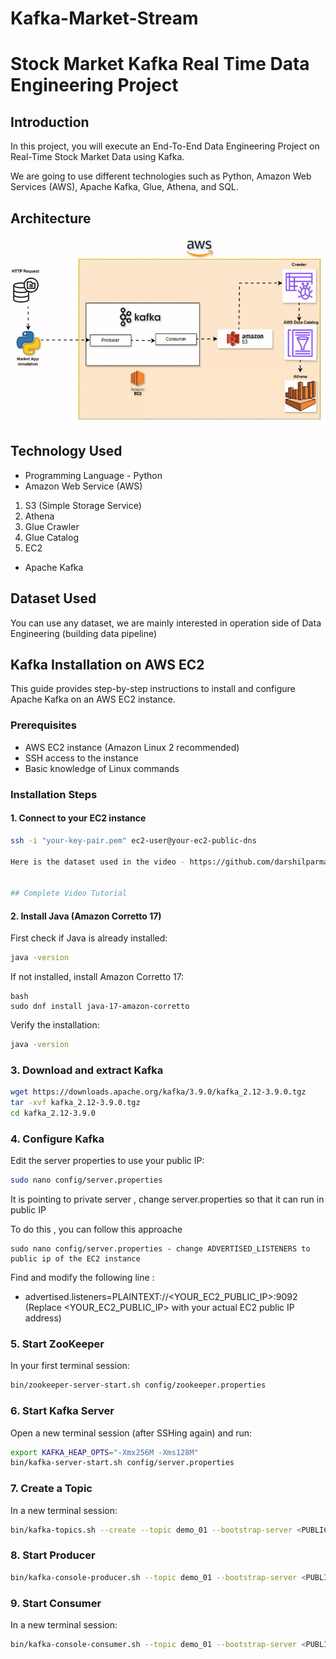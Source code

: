 # Kafka-Market-Stream

# Stock Market Kafka Real Time Data Engineering Project

## Introduction 
In this project, you will execute an End-To-End Data Engineering Project on Real-Time Stock Market Data using Kafka.

We are going to use different technologies such as Python, Amazon Web Services (AWS), Apache Kafka, Glue, Athena, and SQL.

## Architecture 
<img src="Kafka-Market-Stream-Architecture.gif">

## Technology Used
- Programming Language - Python
- Amazon Web Service (AWS)
1. S3 (Simple Storage Service)
2. Athena
3. Glue Crawler
4. Glue Catalog
5. EC2
- Apache Kafka


## Dataset Used
You can use any dataset, we are mainly interested in operation side of Data Engineering (building data pipeline) 

## Kafka Installation on AWS EC2

This guide provides step-by-step instructions to install and configure Apache Kafka on an AWS EC2 instance.

### Prerequisites
- AWS EC2 instance (Amazon Linux 2 recommended)
- SSH access to the instance
- Basic knowledge of Linux commands

### Installation Steps

#### 1. Connect to your EC2 instance
```bash
ssh -i "your-key-pair.pem" ec2-user@your-ec2-public-dns

Here is the dataset used in the video - https://github.com/darshilparmar/stock-market-kafka-data-engineering-project/blob/main/indexProcessed.csv


## Complete Video Tutorial
```

#### 2. Install Java (Amazon Corretto 17)
First check if Java is already installed:

```bash
java -version
```
If not installed, install Amazon Corretto 17:

```
bash
sudo dnf install java-17-amazon-corretto
```

Verify the installation:

```bash
java -version
```
### 3. Download and extract Kafka
```bash
wget https://downloads.apache.org/kafka/3.9.0/kafka_2.12-3.9.0.tgz
tar -xvf kafka_2.12-3.9.0.tgz
cd kafka_2.12-3.9.0
```
### 4. Configure Kafka
Edit the server properties to use your public IP:

```bash
sudo nano config/server.properties

```

It is pointing to private server , change server.properties so that it can run in public IP

To do this , you can follow this approache

```bach
sudo nano config/server.properties - change ADVERTISED_LISTENERS to public ip of the EC2 instance
```

Find and modify the following line :

- advertised.listeners=PLAINTEXT://<YOUR_EC2_PUBLIC_IP>:9092 (Replace <YOUR_EC2_PUBLIC_IP> with your actual EC2 public IP address)

### 5. Start ZooKeeper

In your first terminal session:
```bash
bin/zookeeper-server-start.sh config/zookeeper.properties
```

### 6. Start Kafka Server
Open a new terminal session (after SSHing again) and run:

```bash
export KAFKA_HEAP_OPTS="-Xmx256M -Xms128M"
bin/kafka-server-start.sh config/server.properties
```
### 7. Create a Topic
In a new terminal session:

```bash
bin/kafka-topics.sh --create --topic demo_01 --bootstrap-server <PUBLIC_IP>:9092 --replication-factor 1 --partitions 1
```

### 8. Start Producer
```bash
bin/kafka-console-producer.sh --topic demo_01 --bootstrap-server <PUBLIC_IP>:9092
```

### 9. Start Consumer
In a new terminal session:

```bash
bin/kafka-console-consumer.sh --topic demo_01 --bootstrap-server <PUBLIC_IP>:9092
```
